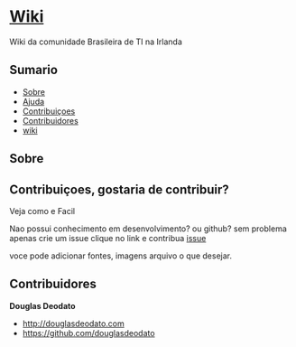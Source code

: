 # [Wiki](https://github.com/ITinDublin/wiki-it-irlanda-br)

Wiki da comunidade Brasileira de TI na Irlanda

## Sumario

- [Sobre](#sobre)
- [Ajuda](#ajuda)
- [Contribuiçoes ](#contribuicoes)
- [Contribuidores](#contribuidores)
- [wiki]()


## Sobre


## Contribuiçoes, gostaria de contribuir?

Veja como e Facil

Nao possui conhecimento em desenvolvimento? ou github? sem problema apenas crie um issue clique no link e contribua [issue](https://github.com/ITinDublin/wiki-it-irlanda-br/issues/new?title=New%20Request:)

voce pode adicionar fontes, imagens arquivo o que desejar.



## Contribuidores

**Douglas Deodato**

- <http://douglasdeodato.com>
- <https://github.com/douglasdeodato>